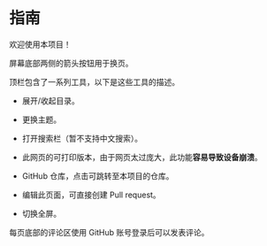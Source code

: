# 指南

欢迎使用本项目！

屏幕底部两侧的箭头按钮用于换页。

顶栏包含了一系列工具，以下是这些工具的描述。

- <i class="fa fa-bars"></i>展开/收起目录。

- <i class="fa fa-paint-brush"></i>更换主题。

- <i class="fa fa-search"></i>打开搜索栏（暂不支持中文搜索）。

- <i class="fa fa-print"></i>此网页的可打印版本，由于网页太过庞大，此功能**容易导致设备崩溃**。

- <i class="fa fa-github"></i>GitHub 仓库，点击可跳转至本项目的仓库。

- <i class="fa fa-edit"></i>编辑此页面，可直接创建 Pull request。

- <i class="fa fa-arrows-alt"></i>切换全屏。

每页底部的评论区使用 GitHub 账号登录后可以发表评论。
